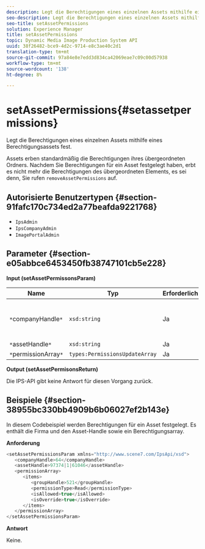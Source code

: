 ```yaml
---
description: Legt die Berechtigungen eines einzelnen Assets mithilfe eines Berechtigungsassets fest.
seo-description: Legt die Berechtigungen eines einzelnen Assets mithilfe eines Berechtigungsassets fest.
seo-title: setAssetPermissions
solution: Experience Manager
title: setAssetPermissions
topic: Dynamic Media Image Production System API
uuid: 38f26482-bce9-4d2c-9714-e8c3ae40c2d1
translation-type: tm+mt
source-git-commit: 97a84e8e7edd3d834ca42069eae7c09c00d57938
workflow-type: tm+mt
source-wordcount: '138'
ht-degree: 8%

---
```



# setAssetPermissions{#setassetpermissions}

Legt die Berechtigungen eines einzelnen Assets mithilfe eines Berechtigungsassets fest.

Assets erben standardmäßig die Berechtigungen ihres übergeordneten Ordners. Nachdem Sie Berechtigungen für ein Asset festgelegt haben, erbt es nicht mehr die Berechtigungen des übergeordneten Elements, es sei denn, Sie rufen `removeAssetPermissions` auf.

## Autorisierte Benutzertypen {#section-91fafc170c734ed2a77beafda9221768}

* `IpsAdmin`
* `IpsCompanyAdmin`
* `ImagePortalAdmin`

## Parameter {#section-e05abbce6453450fb38747101cb5e228}

**Input (setAssetPermissonsParam)**

| Name | Typ | Erforderlich | Beschreibung |
|---|---|---|---|
| `*`companyHandle`*` | `xsd:string` | Ja | Das Handle der Firma, die den Ordner enthält, mit dem Sie arbeiten möchten. |
| `*`assetHandle`*` | `xsd:string` | Ja | Ordner-Handle. |
| `*`permissionArray`*` | `types:PermissionsUpdateArray` | Ja | Berechtigungsarray. |

**Output (setAssetPermisonsReturn)**

Die IPS-API gibt keine Antwort für diesen Vorgang zurück.

## Beispiele {#section-38955bc330bb4909b6b06027ef2b143e}

In diesem Codebeispiel werden Berechtigungen für ein Asset festgelegt. Es enthält die Firma und den Asset-Handle sowie ein Berechtigungsarray.

**Anforderung**

```java
<setAssetPermissionsParam xmlns="http://www.scene7.com/IpsApi/xsd">
   <companyHandle>64</companyHandle>
   <assetHandle>97374|1|61046</assetHandle>
   <permissionArray>
      <items>
         <groupHandle>521</groupHandle>
         <permissionType>Read</permissionType>
         <isAllowed>true</isAllowed>
         <isOverride>true</isOverride>
      </items>
   </permissionArray>
</setAssetPermissionsParam>
```

**Antwort**

Keine.
